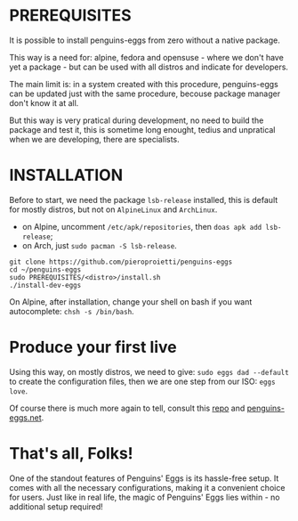 # PREREQUISITES

It is possible to install penguins-eggs from zero without a native package.

This way is a need for: alpine, fedora and opensuse - where we don't have yet a package - but can be used with all distros and indicate for developers.

The main limit is: in a system created with this procedure, penguins-eggs can be updated just with the same procedure, becouse package manager don't know it at all.

But this way is very pratical during development, no need to build the package and test it, this is sometime long enought, tedius and unpratical when we are developing, there are specialists.

# INSTALLATION

Before to start, we need the package `lsb-release` installed, this is default for mostly distros, but not on `AlpineLinux`  and `ArchLinux`.
* on Alpine, uncomment   `/etc/apk/repositories`, then `doas apk add lsb-release`;
* on Arch, just `sudo pacman -S lsb-release`.

```
git clone https://github.com/pieroproietti/penguins-eggs
cd ~/penguins-eggs
sudo PREREQUISITES/<distro>/install.sh
./install-dev-eggs
```

On Alpine, after installation, change your shell on bash if you want autocomplete: `chsh -s /bin/bash`.

# Produce your first live
Using this way, on mostly distros, we need to give: `sudo eggs dad --default` to create the configuration files, then we are one step from our ISO: `eggs love`.

Of course there is much more again to tell, consult this [repo](https://github.com/pieroproietti/penguins-eggs) and [penguins-eggs.net](https://penguins-eggs.net).

# That's all, Folks!

One of the standout features of Penguins' Eggs is its hassle-free setup. It comes with all the necessary configurations, making it a convenient choice for users. Just like in real life, the magic of Penguins' Eggs lies within - no additional setup required! 
